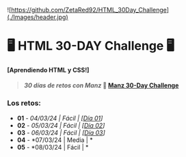 ![https://github.com/ZetaRed92/HTML_30Day_Challenge](./Images/header.jpg)

# 🖥️ HTML 30-DAY Challenge 🖥️
#### [Aprendiendo HTML y CSS!]
> #### *30 días de retos con Manz* 🎯 **[Manz 30-Day Challenge](https://lenguajehtml.com/challenge/)**

### **Los retos:**
* **01** - *04/03/24 | Fácil | [[Día 01](https://github.com/ZetaRed92/HTML_30Day_Challenge/tree/main/Retos/Reto%2001)]*
* **02** - *05/03/24 | Fácil | [[Día 02](https://github.com/ZetaRed92/HTML_30Day_Challenge/tree/main/Retos/Reto%2002)]*
* **03** - *06/03/24 | Fácil | [[Día 03](https://github.com/ZetaRed92/HTML_30Day_Challenge/tree/main/Retos/Reto%2003)]*
* **04** - *07/03/24 | Media | *
* **05** - *08/03/24 | Fácil | *
